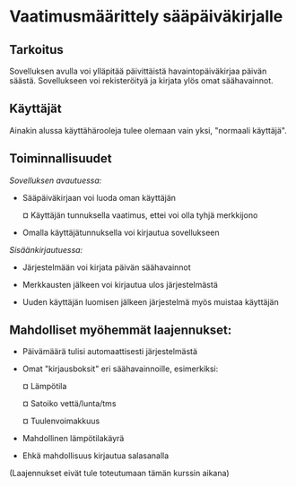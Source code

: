 # Vaatimusmäärittely sääpäiväkirjalle #

## Tarkoitus ##

Sovelluksen avulla voi ylläpitää päivittäistä havaintopäiväkirjaa päivän säästä. Sovellukseen voi rekisteröityä ja kirjata ylös omat säähavainnot.

## Käyttäjät ##

Ainakin alussa käyttähärooleja tulee olemaan vain yksi, "normaali käyttäjä".

## Toiminnallisuudet ##

*Sovelluksen avautuessa:*

- Sääpäiväkirjaan voi luoda oman käyttäjän

  ¤ Käyttäjän tunnuksella vaatimus, ettei voi olla tyhjä merkkijono
  
- Omalla käyttäjätunnuksella voi kirjautua sovellukseen

*Sisäänkirjautuessa:*

- Järjestelmään voi kirjata päivän säähavainnot
 
- Merkkausten jälkeen voi kirjautua ulos järjestelmästä

- Uuden käyttäjän luomisen jälkeen järjestelmä myös muistaa käyttäjän

## Mahdolliset myöhemmät laajennukset: ##

- Päivämäärä tulisi automaattisesti järjestelmästä

- Omat "kirjausboksit" eri säähavainnoille, esimerkiksi:
  
  ¤ Lämpötila
  
  ¤ Satoiko vettä/lunta/tms
  
  ¤ Tuulenvoimakkuus

- Mahdollinen lämpötilakäyrä

- Ehkä mahdollisuus kirjautua salasanalla

(Laajennukset eivät tule toteutumaan tämän kurssin aikana)
